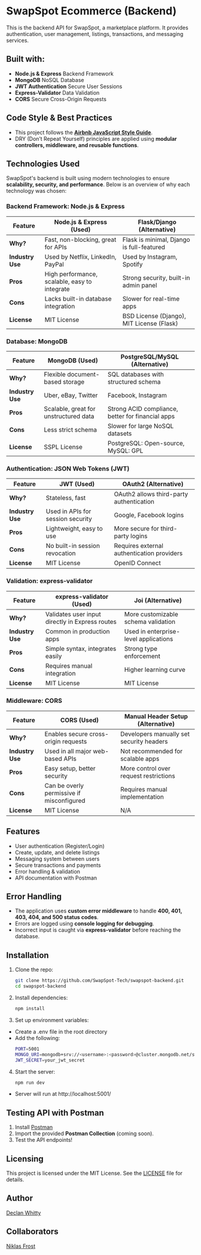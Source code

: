 # SwapSpot Ecommerce (Backend)

This is the backend API for SwapSpot, a marketplace platform. It provides authentication, user management, listings, transactions, and messaging services.

## Built with:

- **Node.js & Express** Backend Framework
- **MongoDB** NoSQL Database
- **JWT Authentication** Secure User Sessions
- **Express-Validator** Data Validation
- **CORS** Secure Cross-Origin Requests

## Code Style & Best Practices

- This project follows the **[Airbnb JavaScript Style Guide](https://github.com/airbnb/javascript)**.
- DRY (Don’t Repeat Yourself) principles are applied using **modular controllers, middleware, and reusable functions**.

## Technologies Used

SwapSpot's backend is built using modern technologies to ensure **scalability, security, and performance**. Below is an overview of why each technology was chosen:

### **Backend Framework: Node.js & Express**

| Feature          | **Node.js & Express** (Used)                  | **Flask/Django (Alternative)**            |
| ---------------- | --------------------------------------------- | ----------------------------------------- |
| **Why?**         | Fast, non-blocking, great for APIs            | Flask is minimal, Django is full-featured |
| **Industry Use** | Used by Netflix, LinkedIn, PayPal             | Used by Instagram, Spotify                |
| **Pros**         | High performance, scalable, easy to integrate | Strong security, built-in admin panel     |
| **Cons**         | Lacks built-in database integration           | Slower for real-time apps                 |
| **License**      | MIT License                                   | BSD License (Django), MIT License (Flask) |

### **Database: MongoDB**

| Feature          | **MongoDB (Used)**                    | **PostgreSQL/MySQL (Alternative)**                |
| ---------------- | ------------------------------------- | ------------------------------------------------- |
| **Why?**         | Flexible document-based storage       | SQL databases with structured schema              |
| **Industry Use** | Uber, eBay, Twitter                   | Facebook, Instagram                               |
| **Pros**         | Scalable, great for unstructured data | Strong ACID compliance, better for financial apps |
| **Cons**         | Less strict schema                    | Slower for large NoSQL datasets                   |
| **License**      | SSPL License                          | PostgreSQL: Open-source, MySQL: GPL               |

### **Authentication: JSON Web Tokens (JWT)**

| Feature          | **JWT (Used)**                    | **OAuth2 (Alternative)**                   |
| ---------------- | --------------------------------- | ------------------------------------------ |
| **Why?**         | Stateless, fast                   | OAuth2 allows third-party authentication   |
| **Industry Use** | Used in APIs for session security | Google, Facebook logins                    |
| **Pros**         | Lightweight, easy to use          | More secure for third-party logins         |
| **Cons**         | No built-in session revocation    | Requires external authentication providers |
| **License**      | MIT License                       | OpenID Connect                             |

### **Validation: express-validator**

| Feature          | **express-validator (Used)**                    | **Joi (Alternative)**                 |
| ---------------- | ----------------------------------------------- | ------------------------------------- |
| **Why?**         | Validates user input directly in Express routes | More customizable schema validation   |
| **Industry Use** | Common in production apps                       | Used in enterprise-level applications |
| **Pros**         | Simple syntax, integrates easily                | Strong type enforcement               |
| **Cons**         | Requires manual integration                     | Higher learning curve                 |
| **License**      | MIT License                                     | MIT License                           |

### **Middleware: CORS**

| Feature          | **CORS (Used)**                           | **Manual Header Setup (Alternative)**    |
| ---------------- | ----------------------------------------- | ---------------------------------------- |
| **Why?**         | Enables secure cross-origin requests      | Developers manually set security headers |
| **Industry Use** | Used in all major web-based APIs          | Not recommended for scalable apps        |
| **Pros**         | Easy setup, better security               | More control over request restrictions   |
| **Cons**         | Can be overly permissive if misconfigured | Requires manual implementation           |
| **License**      | MIT License                               | N/A                                      |

## Features

- User authentication (Register/Login)
- Create, update, and delete listings
- Messaging system between users
- Secure transactions and payments
- Error handling & validation
- API documentation with Postman

## Error Handling

- The application uses **custom error middleware** to handle **400, 401, 403, 404, and 500 status codes**.
- Errors are logged using **console logging for debugging**.
- Incorrect input is caught via **express-validator** before reaching the database.

## Installation

1. Clone the repo:

   ```bash
   git clone https://github.com/SwapSpot-Tech/swapspot-backend.git
   cd swapspot-backend

   ```

2. Install dependencies:

   ```bash
   npm install

   ```

3. Set up environment variables:

- Create a .env file in the root directory
- Add the following:
  ```bash
  PORT=5001
  MONGO_URI=mongodb+srv://<username>:<password>@cluster.mongodb.net/swapspot
  JWT_SECRET=your_jwt_secret
  ```

4. Start the server:
   ```bash
   npm run dev
   ```

- Server will run at http://localhost:5001/

## Testing API with Postman

1. Install [Postman](https://www.postman.com/downloads/)
2. Import the provided **Postman Collection** (coming soon).
3. Test the API endpoints!

## Licensing

This project is licensed under the MIT License. See the [LICENSE](LICENSE) file for details.

## Author

[Declan Whitty](https://github.com/declan-whitty)

## Collaborators

[Niklas Frost](https://github.com/nikthebest3)
